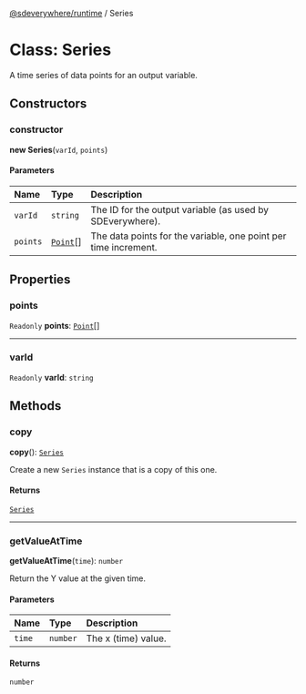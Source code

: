 [@sdeverywhere/runtime](../index.md) / Series

# Class: Series

A time series of data points for an output variable.

## Constructors

### constructor

**new Series**(`varId`, `points`)

#### Parameters

| Name | Type | Description |
| :------ | :------ | :------ |
| `varId` | `string` | The ID for the output variable (as used by SDEverywhere). |
| `points` | [`Point`](../interfaces/Point.md)[] | The data points for the variable, one point per time increment. |

## Properties

### points

 `Readonly` **points**: [`Point`](../interfaces/Point.md)[]

___

### varId

 `Readonly` **varId**: `string`

## Methods

### copy

**copy**(): [`Series`](Series.md)

Create a new `Series` instance that is a copy of this one.

#### Returns

[`Series`](Series.md)

___

### getValueAtTime

**getValueAtTime**(`time`): `number`

Return the Y value at the given time.

#### Parameters

| Name | Type | Description |
| :------ | :------ | :------ |
| `time` | `number` | The x (time) value. |

#### Returns

`number`
